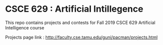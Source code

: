 # CSCE 629 :  Artificial Intillegence

This repo contains projects and contests for Fall 2019 CSCE 629 Artificial Intelligence course

Projects page link : http://faculty.cse.tamu.edu/guni/pacman/projects.html

